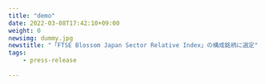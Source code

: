 ```yaml
---
title: "demo"
date: 2022-03-08T17:42:10+09:00
weight: 0
newsimg: dummy.jpg
newstitle: "「FTSE Blossom Japan Sector Relative Index」の構成銘柄に選定"
tags:
    - press-release
 
---
```

